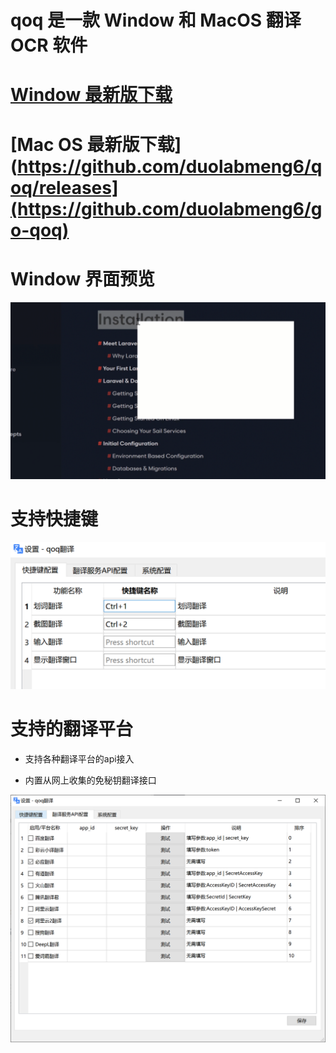 # qoq 是一款 Window 和 MacOS 翻译 OCR 软件



# [Window 最新版下载](https://github.com/duolabmeng6/qoq/releases)

# [Mac OS 最新版下载](https://github.com/duolabmeng6/qoq/releases](https://github.com/duolabmeng6/go-qoq) 
# Window 界面预览

![img](README.assets/未命名项目.gif)



# 支持快捷键

![image-20230305061627266](README.assets/image-20230305061627266.png)

# 支持的翻译平台

* 支持各种翻译平台的api接入

* 内置从网上收集的免秘钥翻译接口

![image-20230307133404031](README.assets/image-20230307133404031.png)
